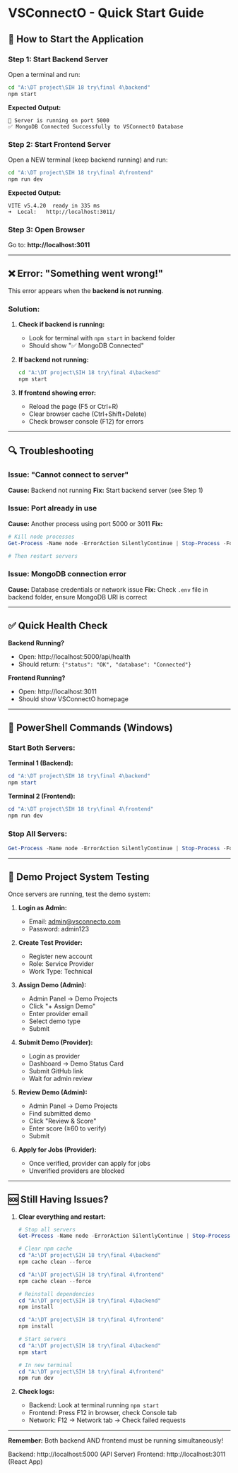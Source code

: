 # VSConnectO - Quick Start Guide

## 🚀 How to Start the Application

### Step 1: Start Backend Server

Open a terminal and run:
```bash
cd "A:\DT project\SIH 18 try\final 4\backend"
npm start
```

**Expected Output:**
```
🚀 Server is running on port 5000
✅ MongoDB Connected Successfully to VSConnectO Database
```

### Step 2: Start Frontend Server

Open a NEW terminal (keep backend running) and run:
```bash
cd "A:\DT project\SIH 18 try\final 4\frontend"
npm run dev
```

**Expected Output:**
```
VITE v5.4.20  ready in 335 ms
➜  Local:   http://localhost:3011/
```

### Step 3: Open Browser

Go to: **http://localhost:3011**

---

## ❌ Error: "Something went wrong!"

This error appears when the **backend is not running**.

### Solution:

1. **Check if backend is running:**
   - Look for terminal with `npm start` in backend folder
   - Should show "✅ MongoDB Connected"

2. **If backend not running:**
   ```bash
   cd "A:\DT project\SIH 18 try\final 4\backend"
   npm start
   ```

3. **If frontend showing error:**
   - Reload the page (F5 or Ctrl+R)
   - Clear browser cache (Ctrl+Shift+Delete)
   - Check browser console (F12) for errors

---

## 🔍 Troubleshooting

### Issue: "Cannot connect to server"
**Cause:** Backend not running
**Fix:** Start backend server (see Step 1)

### Issue: Port already in use
**Cause:** Another process using port 5000 or 3011
**Fix:**
```powershell
# Kill node processes
Get-Process -Name node -ErrorAction SilentlyContinue | Stop-Process -Force

# Then restart servers
```

### Issue: MongoDB connection error
**Cause:** Database credentials or network issue
**Fix:** Check `.env` file in backend folder, ensure MongoDB URI is correct

---

## ✅ Quick Health Check

**Backend Running?**
- Open: http://localhost:5000/api/health
- Should return: `{"status": "OK", "database": "Connected"}`

**Frontend Running?**
- Open: http://localhost:3011
- Should show VSConnectO homepage

---

## 📝 PowerShell Commands (Windows)

### Start Both Servers:

**Terminal 1 (Backend):**
```powershell
cd "A:\DT project\SIH 18 try\final 4\backend"
npm start
```

**Terminal 2 (Frontend):**
```powershell
cd "A:\DT project\SIH 18 try\final 4\frontend"
npm run dev
```

### Stop All Servers:
```powershell
Get-Process -Name node -ErrorAction SilentlyContinue | Stop-Process -Force
```

---

## 🎯 Demo Project System Testing

Once servers are running, test the demo system:

1. **Login as Admin:**
   - Email: admin@vsconnecto.com
   - Password: admin123

2. **Create Test Provider:**
   - Register new account
   - Role: Service Provider
   - Work Type: Technical

3. **Assign Demo (Admin):**
   - Admin Panel → Demo Projects
   - Click "+ Assign Demo"
   - Enter provider email
   - Select demo type
   - Submit

4. **Submit Demo (Provider):**
   - Login as provider
   - Dashboard → Demo Status Card
   - Submit GitHub link
   - Wait for admin review

5. **Review Demo (Admin):**
   - Admin Panel → Demo Projects
   - Find submitted demo
   - Click "Review & Score"
   - Enter score (≥60 to verify)
   - Submit

6. **Apply for Jobs (Provider):**
   - Once verified, provider can apply for jobs
   - Unverified providers are blocked

---

## 🆘 Still Having Issues?

1. **Clear everything and restart:**
   ```powershell
   # Stop all servers
   Get-Process -Name node -ErrorAction SilentlyContinue | Stop-Process -Force
   
   # Clear npm cache
   cd "A:\DT project\SIH 18 try\final 4\backend"
   npm cache clean --force
   
   cd "A:\DT project\SIH 18 try\final 4\frontend"
   npm cache clean --force
   
   # Reinstall dependencies
   cd "A:\DT project\SIH 18 try\final 4\backend"
   npm install
   
   cd "A:\DT project\SIH 18 try\final 4\frontend"
   npm install
   
   # Start servers
   cd "A:\DT project\SIH 18 try\final 4\backend"
   npm start
   
   # In new terminal
   cd "A:\DT project\SIH 18 try\final 4\frontend"
   npm run dev
   ```

2. **Check logs:**
   - Backend: Look at terminal running `npm start`
   - Frontend: Press F12 in browser, check Console tab
   - Network: F12 → Network tab → Check failed requests

---

**Remember:** Both backend AND frontend must be running simultaneously!

Backend: http://localhost:5000 (API Server)
Frontend: http://localhost:3011 (React App)
